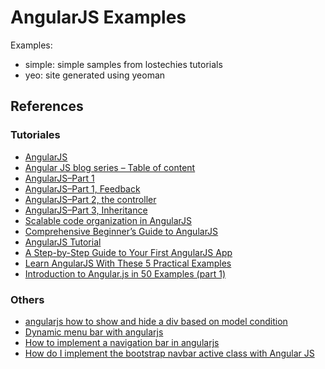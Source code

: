# AngularJS Examples

Examples:

- simple: simple samples from lostechies tutorials
- yeo: site generated using yeoman

## References

### Tutoriales

- [AngularJS](https://angularjs.org/)
- [Angular JS blog series – Table of content](http://lostechies.com/gabrielschenker/2014/02/26/angular-js-blog-series-table-of-content/)
- [AngularJS–Part 1](http://lostechies.com/gabrielschenker/2013/12/05/angularjspart-1/)
- [AngularJS–Part 1, Feedback](http://lostechies.com/gabrielschenker/2013/12/07/angularjspart-1-feedback/)
- [AngularJS–Part 2, the controller](http://lostechies.com/gabrielschenker/2013/12/09/angularjspart-2-the-controller/)
- [AngularJS–Part 3, Inheritance](http://lostechies.com/gabrielschenker/2013/12/10/angularjspart-3-inheritance/)
- [Scalable code organization in AngularJS](https://medium.com/opinionated-angularjs/scalable-code-organization-in-angularjs-9f01b594bf06)
- [Comprehensive Beginner’s Guide to AngularJS](http://antjanus.com/blog/web-development-tutorials/front-end-development/comprehensive-beginner-guide-angularjs/)
- [AngularJS Tutorial](http://www.w3schools.com/angular/)
- [A Step-by-Step Guide to Your First AngularJS App](http://www.toptal.com/angular-js/a-step-by-step-guide-to-your-first-angularjs-app)
- [Learn AngularJS With These 5 Practical Examples](http://tutorialzine.com/2013/08/learn-angularjs-5-examples/)
- [Introduction to Angular.js in 50 Examples (part 1)](https://www.youtube.com/watch?v=TRrL5j3MIvo)

### Others

- [angularjs how to show and hide a div based on model condition](http://stackoverflow.com/questions/16533299/angularjs-how-to-show-and-hide-a-div-based-on-model-condition)
- [Dynamic menu bar with angularjs](http://stackoverflow.com/questions/19328908/dynamic-menu-bar-with-angularjs)
- [How to implement a navigation bar in angularjs](http://stackoverflow.com/questions/18391727/how-to-implement-a-navigation-bar-in-angularjs)
- [How do I implement the bootstrap navbar active class with Angular JS](http://stackoverflow.com/questions/16199418/how-do-i-implement-the-bootstrap-navbar-active-class-with-angular-js)
